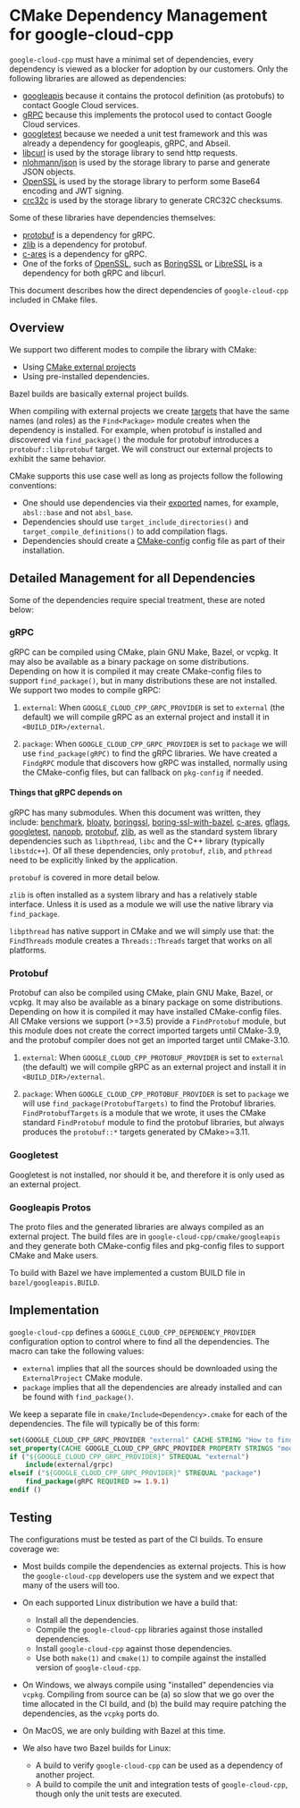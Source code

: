 # CMake Dependency Management for google-cloud-cpp

`google-cloud-cpp` must have a minimal set of dependencies, every dependency is
viewed as a blocker for adoption by our customers.  Only the following
libraries are allowed as dependencies:

* [googleapis](https://github.com/google/googleapis) because it contains the
  protocol definition (as protobufs) to contact Google Cloud services.
* [gRPC](https://grpc.io) because this implements the protocol used to contact
  Google Cloud services.
* [googletest](https://github.com/google/googletest) because we needed a unit
  test framework and this was already a dependency for googleapis, gRPC, and
  Abseil.
* [libcurl](https://github.com/curl/curl) is used by the storage library to send
  http requests.
* [nlohmann/json](https://github.com/nlohmann/json) is used by the storage
  library to parse and generate JSON objects.
* [OpenSSL](https://www.openssl.org/source/) is used by the storage library to
  perform some Base64 encoding and JWT signing.
* [crc32c](https://github.com/google/crc32c) is used by the storage library to
  generate CRC32C checksums.

Some of these libraries have dependencies themselves:

* [protobuf](https://developers.google.com/protocol-buffers/) is a dependency
  for gRPC.
* [zlib](https://github.com/madler/zlib) is a dependency for protobuf.
* [c-ares](https://c-ares.haxx.se/) is a dependency for gRPC.
* One of the forks of [OpenSSL](https://www.openssl.org/source/), such as
  [BoringSSL](https://github.com/google/boringssl) or
  [LibreSSL](https://www.libressl.org/) is a dependency for both gRPC and
  libcurl.

This document describes how the direct dependencies of `google-cloud-cpp`
included in CMake files.

## Overview

We support two different modes to compile the library with CMake:

- Using [CMake external projects][cmake-doc-externalproject]
- Using pre-installed dependencies.

Bazel builds are basically external project builds.

When compiling with external projects we create [targets][cmake-doc-targets]
that have the same names (and roles) as the `Find<Package>` module creates when
the dependency is installed. For example, when protobuf is installed and 
discovered via `find_package()` the module for protobuf introduces a
`protobuf::libprotobuf` target. We will construct our external projects to
exhibit the same behavior.

CMake supports this use case well as long as projects follow the following
conventions:

* One should use dependencies via their [exported][cmake-doc-export] names, for
  example, `absl::base` and not `absl_base`.
* Dependencies should use `target_include_directories()` and
  `target_compile_definitions()` to add compilation flags.
* Dependencies should create a [CMake-config][cmake-doc-packages] config file as
  part of their installation.

## Detailed Management for all Dependencies

Some of the dependencies require special treatment, these are noted below:

### gRPC

gRPC can be compiled using CMake, plain GNU Make, Bazel, or vcpkg. It may also
be available as a binary package on some distributions. Depending on how it is
compiled it may create CMake-config files to support `find_package()`, but
in many distributions these are not installed. We support two modes to compile
gRPC:

1. `external`: When `GOOGLE_CLOUD_CPP_GRPC_PROVIDER` is set to `external`
   (the default) we will compile gRPC as an external project and install it
   in `<BUILD_DIR>/external`.

1. `package`: When `GOOGLE_CLOUD_CPP_GRPC_PROVIDER` is set to `package` we
    will use `find_package(gRPC)` to find the gRPC libraries. We have
    created a `FindgRPC` module that discovers how gRPC was installed, normally
    using the CMake-config files, but can fallback on `pkg-config` if needed.

#### Things that gRPC depends on

gRPC has many submodules.  When this document was written, they include:
[benchmark](https://github.com/google/benchmark),
[bloaty](https://github.com/google/bloaty),
[boringssl](https://github.com/google/boringssl),
[boring-ssl-with-bazel](https://github.com/google/boringssl/tree/master-with-bazel),
[c-ares](https://github.com/c-ares/c-ares),
[gflags](https://github.com/gflags/gflags),
[googletest](https://github.com/google/googletest),
[nanopb](https://github.com/nanopb/nanopb),
[protobuf](https://developers.google.com/protocol-buffers/),
[zlib](https://www.zlib.net/), as well as the standard system library
dependencies such as `libpthread`, `libc` and the C++ library (typically
`libstdc++`). Of all these dependencies, only `protobuf`, `zlib`, and `pthread`
need to be explicitly linked by the application.

`protobuf` is covered in more detail below.

`zlib` is often installed as a system library and has a relatively stable
interface.  Unless it is used as a module we will use the native library via
`find_package`.

`libpthread` has native support in CMake and we will simply use that: the
`FindThreads` module creates a `Threads::Threads` target that works on all
platforms.

### Protobuf

Protobuf can also be compiled using CMake, plain GNU Make, Bazel, or vcpkg. It
may also be available as a binary package on some distributions. Depending on
how it is compiled it may have installed CMake-config files. All CMake versions
we support (>=3.5) provide a `FindProtobuf` module, but this module does not
create the correct imported targets until CMake-3.9, and the protobuf compiler
does not get an imported target until CMake-3.10.

1. `external`: When `GOOGLE_CLOUD_CPP_PROTOBUF_PROVIDER` is set to `external`
   (the default) we will compile gRPC as an external project and install it
   in `<BUILD_DIR>/external`.

1. `package`: When `GOOGLE_CLOUD_CPP_PROTOBUF_PROVIDER` is set to `package` we
    will use `find_package(ProtobufTargets)` to find the Protobuf libraries.
    `FindProtobufTargets` is a module that we wrote, it uses the CMake standard
    `FindProtobuf` module to find the protobuf libraries, but always produces
    the `protobuf::*` targets generated by CMake>=3.11.

### Googletest

Googletest is not installed, nor should it be, and therefore it is only used
as an external project.

### Googleapis Protos

The proto files and the generated libraries are always compiled as an external
project. The build files are in `google-cloud-cpp/cmake/googleapis` and they
generate both CMake-config files and pkg-config files to support CMake and Make
users.

To build with Bazel we have implemented a custom BUILD file in
`bazel/googleapis.BUILD`.

## Implementation

`google-cloud-cpp` defines a `GOOGLE_CLOUD_CPP_DEPENDENCY_PROVIDER`
configuration option to control where to find all the dependencies. The macro
 can take the following values:

* `external` implies that all the sources should be downloaded using the
  `ExternalProject` CMake module.
* `package` implies that all the dependencies are already installed and can be
  found with `find_package()`.

We keep a separate file in `cmake/Include<Dependency>.cmake` for each of
the dependencies. The file will typically be of this form:

```cmake
set(GOOGLE_CLOUD_CPP_GRPC_PROVIDER "external" CACHE STRING "How to find the gRPC library")
set_property(CACHE GOOGLE_CLOUD_CPP_GRPC_PROVIDER PROPERTY STRINGS "module" "package")
if ("${GOOGLE_CLOUD_CPP_GRPC_PROVIDER}" STREQUAL "external")
    include(external/grpc)
elseif ("${GOOGLE_CLOUD_CPP_GRPC_PROVIDER}" STREQUAL "package")
    find_package(gRPC REQUIRED >= 1.9.1)
endif ()
```

## Testing

The configurations must be tested as part of the CI builds. To ensure coverage
we:

* Most builds compile the dependencies as external projects. This is how the
  `google-cloud-cpp` developers use the system and we expect that many of the
   users will too.

* On each supported Linux distribution we have a build that:
  * Install all the dependencies.
  * Compile the `google-cloud-cpp` libraries against those installed dependencies.
  * Install `google-cloud-cpp` against those dependencies.
  * Use both `make(1)` and `cmake(1)` to compile against the installed version
    of `google-cloud-cpp`.

* On Windows, we always compile using "installed" dependencies via `vcpkg`.
  Compiling from source can be (a) so slow that we go over the time allocated in
  the CI build, and (b) the build may require patching the dependencies, as the
  `vcpkg` ports do.

* On MacOS, we are only building with Bazel at this time.

* We also have two Bazel builds for Linux:
  * A build to verify `google-cloud-cpp` can be used as a dependency of another
    project.
  * A build to compile the unit and integration tests of `google-cloud-cpp`,
    though only the unit tests are executed.

[cmake-doc-export]:    https://cmake.org/cmake/help/v3.5/command/export.html
[cmake-doc-externalproject]: https://cmake.org/cmake/help/v3.5/module/ExternalProject.html
[cmake-doc-interface]: https://cmake.org/cmake/help/v3.5/command/add_library.html?highlight=interface
[cmake-doc-packages]:  https://cmake.org/cmake/help/v3.5/manual/cmake-packages.7.html#manual:cmake-packages(7)
[cmake-doc-targets]:   https://cmake.org/cmake/help/v3.5/manual/cmake-buildsystem.7.html#binary-targets
[cmake-doc-target-properties]: https://cmake.org/cmake/help/v3.5/manual/cmake-properties.7.html#properties-on-targets
